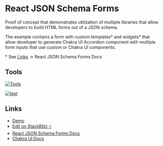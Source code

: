 # React JSON Schema Forms

Proof of concept that demonstrates utilization of multiple libraries that allow developers to build HTML forms out of a JSON schema.

The example contains a form with custom templates* and widgets* that allow developer to generate Chakra UI Accordion component with multiple form inputs that use custom or Chakra UI components.

\* See [Links](##links) -> React JSON Schema Forms Docs

## Tools

[![Tools](https://skillicons.dev/icons?i=js,html,next,react)](https://github.com/oleg-kuibar/react-jsonschema-chakra-ui-custom-forms)

[![test](https://camo.githubusercontent.com/ca111d0962771266e006390606428280ade8694ffaff0b0f8e20c46f924da06f/68747470733a2f2f6f70656e636f6c6c6563746976652e636f6d2f6368616b72612d75692f6f7267616e697a6174696f6e2f302f6176617461722e7376673f6176617461724865696768743d313330)](https://chakra-ui.com/)

## Links

- [Demo](https://oleg-kuibar.github.io/react-jsonschema-chakra-ui-custom-forms/)
- [Edit on StackBlitz ⚡️](https://stackblitz.com/edit/react-metadata-forms)
- [React JSON Schema Forms Docs](https://react-jsonschema-form.readthedocs.io/en/latest/)
- [Chakra UI Docs](https://chakra-ui.com/docs/)
